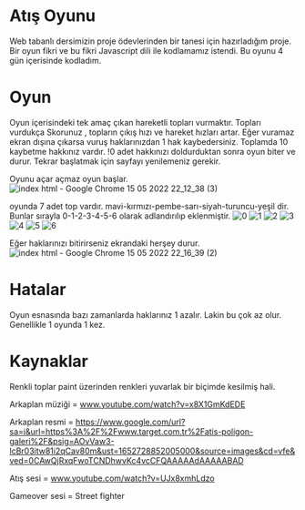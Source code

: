 # Atış Oyunu
Web tabanlı dersimizin proje ödevlerinden bir tanesi için hazırladığım proje. Bir oyun fikri ve bu fikri Javascript dili ile kodlamamız istendi. Bu oyunu 4 gün içerisinde kodladım.
# Oyun
Oyun içerisindeki tek amaç çıkan hareketli topları vurmaktır. Topları vurdukça Skorunuz , topların çıkış hızı ve hareket hızları artar. Eğer vuramaz ekran dışına çıkarsa vuruş haklarınızdan 1 hak kaybedersiniz. Toplamda 10 kaybetme hakkınız vardır. !0 adet hakkınızı doldurduktan sonra oyun biter ve durur. Tekrar başlatmak için sayfayı yenilemeniz gerekir.


Oyunu açar açmaz oyun başlar.
![index html - Google Chrome 15 05 2022 22_12_38 (3)](https://user-images.githubusercontent.com/75831010/168490565-97cea69b-9c78-4aac-a0ea-fbc555317fa8.png)

oyunda 7 adet top vardır.
mavi-kırmızı-pembe-sarı-siyah-turuncu-yeşil dir.
Bunlar sırayla 0-1-2-3-4-5-6 olarak adlandırılıp eklenmiştir.
![0](https://user-images.githubusercontent.com/75831010/168490595-3e3c3c29-0db5-4e16-844b-218cb9cb5d56.jpg)
![1](https://user-images.githubusercontent.com/75831010/168490598-0f5a2b75-0dab-49cf-94fe-4d294d2b1814.jpg)
![2](https://user-images.githubusercontent.com/75831010/168490600-2da17f66-528d-4aed-ae0a-e6c78624a988.jpg)
![3](https://user-images.githubusercontent.com/75831010/168490601-2db30e1e-fe8f-4174-ab9c-5553db102eb1.jpg)
![4](https://user-images.githubusercontent.com/75831010/168490605-23690a41-65a2-4bd3-a454-159b16b2d84b.jpg)
![5](https://user-images.githubusercontent.com/75831010/168490607-0cf92448-b096-4da2-bfe6-13b0568718b6.jpg)
![6](https://user-images.githubusercontent.com/75831010/168490612-60dffed5-5fa1-4551-ada4-167b2e900372.jpg)


Eğer haklarınızı bitirirseniz ekrandaki herşey durur.
![index html - Google Chrome 15 05 2022 22_16_39 (2)](https://user-images.githubusercontent.com/75831010/168490078-3b58fbab-455b-4bb1-a686-9e549ab4cd3e.png)

# Hatalar
Oyun esnasında bazı zamanlarda haklarınız 1 azalır. Lakin bu çok az olur. Genellikle 1 oyunda 1 kez.

# Kaynaklar
Renkli toplar paint üzerinden renkleri yuvarlak bir biçimde kesilmiş hali.

Arkaplan müziği = www.youtube.com/watch?v=x8X1GmKdEDE


Arkaplan resmi = https://www.google.com/url?sa=i&url=https%3A%2F%2Fwww.target.com.tr%2Fatis-poligon-galeri%2F&psig=AOvVaw3-lcBr03itw81i2qCav80m&ust=1652728852005000&source=images&cd=vfe&ved=0CAwQjRxqFwoTCNDhwvKc4vcCFQAAAAAdAAAAABAD


Atış sesi = www.youtube.com/watch?v=UJx8xmhLdzo


Gameover sesi = Street fighter
